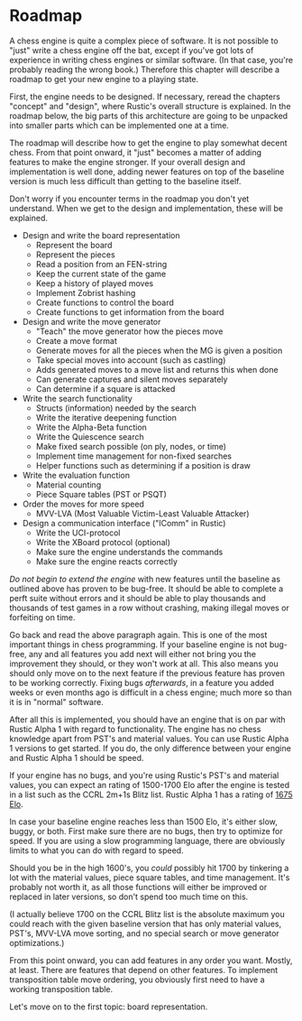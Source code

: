 # Roadmap

A chess engine is quite a complex piece of software. It is not possible to
"just" write a chess engine off the bat, except if you've got lots of
experience in writing chess engines or similar software. (In that case,
you're probably reading the wrong book.) Therefore this chapter will
describe a roadmap to get your new engine to a playing state.

First, the engine needs to be designed. If necessary, reread the chapters
"concept" and "design", where Rustic's overall structure is explained. In
the roadmap below, the big parts of this architecture are going to be
unpacked into smaller parts which can be implemented one at a time.

The roadmap will describe how to get the engine to play somewhat decent
chess. From that point onward, it "just" becomes a matter of adding
features to make the engine stronger. If your overall design and
implementation is well done, adding newer features on top of the baseline
version is much less difficult than getting to the baseline itself.

Don't worry if you encounter terms in the roadmap you don't yet understand.
When we get to the design and implementation, these will be explained.

- Design and write the board representation
    - Represent the board
    - Represent the pieces
    - Read a position from an FEN-string
    - Keep the current state of the game
    - Keep a history of played moves
    - Implement Zobrist hashing
    - Create functions to control the board
    - Create functions to get information from the board
- Design and write the move generator
    - "Teach" the move generator how the pieces move
    - Create a move format
    - Generate moves for all the pieces when the MG is given a position
    - Take special moves into account (such as castling)
    - Adds generated moves to a move list and returns this when done
    - Can generate captures and silent moves separately
    - Can determine if a square is attacked
- Write the search functionality
    - Structs (information) needed by the search
    - Write the iterative deepening function
    - Write the Alpha-Beta function
    - Write the Quiescence search
    - Make fixed search possible (on ply, nodes, or time)
    - Implement time management for non-fixed searches
    - Helper functions such as determining if a position is draw
- Write the evaluation function
    - Material counting
    - Piece Square tables (PST or PSQT)
- Order the moves for more speed
    - MVV-LVA (Most Valuable Victim-Least Valuable Attacker)
- Design a communication interface ("IComm" in Rustic)
    - Write the UCI-protocol
    - Write the XBoard protocol (optional)
    - Make sure the engine understands the commands
    - Make sure the engine reacts correctly

_Do not begin to extend the engine_ with new features until the baseline as
outlined above has proven to be bug-free. It should be able to complete a
perft suite without errors and it should be able to play thousands and
thousands of test games in a row without crashing, making illegal moves or
forfeiting on time.

Go back and read the above paragraph again. This is one of the most
important things in chess programming. If your baseline engine is not
bug-free, any and all features you add next will either not bring you the
improvement they should, or they won't work at all. This also means you
should only move on to the next feature if the previous feature has proven
to be working correctly. Fixing bugs _afterwards_, in a feature you added
weeks or even months ago is difficult in a chess engine; much more so than
it is in "normal" software.    

After all this is implemented, you should have an engine that is on par
with Rustic Alpha 1 with regard to functionality. The engine has no chess
knowledge apart from PST's and material values. You can use Rustic Alpha 1
versions to get started. If you do, the only difference between your engine
and Rustic Alpha 1 should be speed.

If your engine has no bugs, and you're using Rustic's PST's and material
values, you can expect an rating of 1500-1700 Elo after the engine is
tested in a list such as the CCRL 2m+1s Blitz list. Rustic Alpha 1 has a
rating of [1675
Elo](https://ccrl.chessdom.com/ccrl/404/cgi/engine_details.cgi?match_length=30&each_game=1&print=Details&each_game=1&eng=Rustic%20Alpha%201%2064-bit#Rustic_Alpha_1_64-bit).

In case your baseline engine reaches less than 1500 Elo, it's either slow,
buggy, or both. First make sure there are no bugs, then try to optimize for
speed. If you are using a slow programming language, there are obviously
limits to what you can do with regard to speed.

Should you be in the high 1600's, you _could_ possibly hit 1700 by
tinkering a lot with the material values, piece square tables, and time
management. It's probably not worth it, as all those functions will either
be improved or replaced in later versions, so don't spend too much time on
this.

(I actually believe 1700 on the CCRL Blitz list is the absolute maximum you
could reach with the given baseline version that has only material values,
PST's, MVV-LVA move sorting, and no special search or move generator
optimizations.)

From this point onward, you can add features in any order you want. Mostly,
at least. There are features that depend on other features. To implement
transposition table move ordering, you obviously first need to have a
working transposition table.

Let's move on to the first topic: board representation.